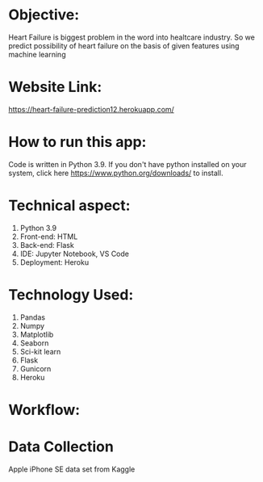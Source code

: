 # Objective:
Heart Failure is biggest problem in the word into healtcare industry. So we predict possibility of heart failure on the basis of given features using machine learning

# Website Link:
https://heart-failure-prediction12.herokuapp.com/

# How to run this app:
Code is written in Python 3.9. If you don't have python installed on your system, click here https://www.python.org/downloads/ to install.

# Technical aspect:
1.  Python 3.9
2.  Front-end: HTML
3.  Back-end: Flask
4.  IDE: Jupyter Notebook, VS Code
5.  Deployment: Heroku

# Technology Used:
1.  Pandas
2.  Numpy
3.  Matplotlib
4.  Seaborn
5.  Sci-kit learn
6.  Flask
7.  Gunicorn
8.  Heroku

# Workflow:
   # Data Collection
Apple iPhone SE data set from Kaggle

